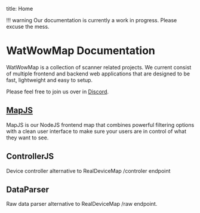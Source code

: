 title: Home

!!! warning
    Our documentation is currently a work in progress. Please excuse the mess.

# WatWowMap Documentation

WatWowMap is a collection of scanner related projects. We current consist of multiple frontend and backend web applications that are designed to be fast, lightweight and easy to setup.

Please feel free to join us over in [Discord].

## [MapJS](/projects/mapjs/)

MapJS is our NodeJS frontend map that combines powerful filtering options with a clean user interface to make sure your users are in control of what they want to see.

## ControllerJS

Device controller alternative to RealDeviceMap /controler endpoint

## DataParser

Raw data parser alternative to RealDeviceMap /raw endpoint.

[Discord]: https://discordapp.com/invite/zZ9h9Xa
